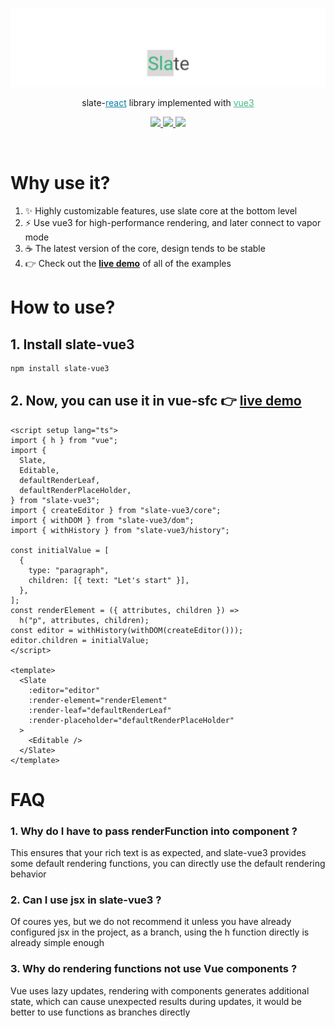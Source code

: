 [<img src="https://github.com/Guan-Erjia/slate-vue3/blob/master/public/banner.png" />](https://github.com/ianstormtaylor/slate)

<p align="center">
  slate-<a style="color: #087ea4" href="https://react.dev/">react</a> library implemented with <a style="color: #42b883" href="https://vuejs.org/">vue3</a>
</p>

<p align="center">
  <a href="https://unpkg.com/slate-vue3/dist/index.js">
    <img src="http://img.badgesize.io/https://unpkg.com/slate-vue3/dist/index.js?compression=gzip&amp;label=size">
  </a>
  <a href="https://join.slack.com/t/slate-js/shared_invite/zt-f8t986ip-7dA1DyiqPpzootz1snKXkw">
    <img src="https://img.shields.io/badge/slack-slate--js-brightgreen.svg?logo=slack">
  </a>
  <a href="./packages/slate-vue3/package.json">
    <img src="https://img.shields.io/npm/v/slate-vue3.svg?maxAge=3600&label=version&colorB=007ec6">
  </a>
</p>
<br/>

# Why use it?

1. :sparkles: Highly customizable features, use slate core at the bottom level
2. :zap: Use vue3 for high-performance rendering, and later connect to vapor mode
3. :coffee: The latest version of the core, design tends to be stable
4. :point_right: Check out the [**live demo**](https://guan-erjia.github.io/slate-vue3/examples) of all of the examples

# How to use?

## 1. Install slate-vue3

```sh
npm install slate-vue3
```

## 2. Now, you can use it in vue-sfc :point_right: [**live demo**](https://guan-erjia.github.io/slate-vue3/examples/rich-text)

```vue
<script setup lang="ts">
import { h } from "vue";
import {
  Slate,
  Editable,
  defaultRenderLeaf,
  defaultRenderPlaceHolder,
} from "slate-vue3";
import { createEditor } from "slate-vue3/core";
import { withDOM } from "slate-vue3/dom";
import { withHistory } from "slate-vue3/history";

const initialValue = [
  {
    type: "paragraph",
    children: [{ text: "Let's start" }],
  },
];
const renderElement = ({ attributes, children }) =>
  h("p", attributes, children);
const editor = withHistory(withDOM(createEditor()));
editor.children = initialValue;
</script>

<template>
  <Slate
    :editor="editor"
    :render-element="renderElement"
    :render-leaf="defaultRenderLeaf"
    :render-placeholder="defaultRenderPlaceHolder"
  >
    <Editable />
  </Slate>
</template>
```

# FAQ

### 1. Why do I have to pass renderFunction into <Slate /> component ?

This ensures that your rich text is as expected, and slate-vue3 provides some default rendering functions, you can directly use the default rendering behavior

### 2. Can I use jsx in slate-vue3 ?

Of coures yes, but we do not recommend it unless you have already configured jsx in the project, as a branch, using the h function directly is already simple enough

### 3. Why do rendering functions not use Vue components ?

Vue uses lazy updates, rendering with components generates additional state, which can cause unexpected results during updates, it would be better to use functions as branches directly
